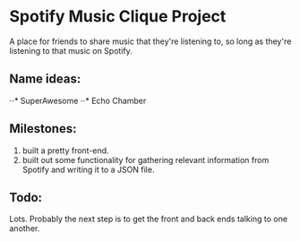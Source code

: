 # Spotify Music Clique Project
A place for friends to share music that they're listening to, so long as they're listening to that music on Spotify.

## Name ideas:
⋅⋅* SuperAwesome
⋅⋅* Echo Chamber

## Milestones:
1. built a pretty front-end.
2. built out some functionality for gathering relevant information from Spotify and writing it to a JSON file.

## Todo:
Lots. Probably the next step is to get the front and back ends talking to one another.